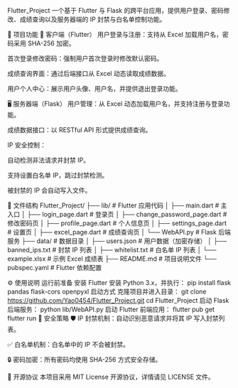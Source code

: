 Flutter_Project
一个基于 Flutter 与 Flask 的跨平台应用，提供用户登录、密码修改、成绩查询以及服务器端的 IP 封禁与白名单控制功能。

🚀 项目功能
📱 客户端（Flutter）
用户登录与注册：支持从 Excel 加载用户名，密码采用 SHA-256 加密。

首次登录修改密码：强制用户首次登录时修改默认密码。

成绩查询界面：通过后端接口从 Excel 动态读取成绩数据。

用户个人中心：展示用户头像、用户名，并提供退出登录功能。

🖥️ 服务器端（Flask）
用户管理：从 Excel 动态加载用户名，并支持注册与登录功能。

成绩数据接口：以 RESTful API 形式提供成绩查询。

IP 安全控制：

自动检测非法请求并封禁 IP。

支持设置白名单 IP，跳过封禁检测。

被封禁的 IP 会自动写入文件。

📁 文件结构
Flutter_Project/
├── lib/                      # Flutter 应用代码
│   ├── main.dart             # 主入口
│   ├── login_page.dart       # 登录页
│   ├── change_password_page.dart # 修改密码页
│   ├── profile_page.dart     # 个人信息页
│   ├── settings_page.dart    # 设置页
│   ├── excel_page.dart       # 成绩查询页
│   └── WebAPI.py             # Flask 后端服务
├── data/                     # 数据目录
│   ├── users.json            # 用户数据（加密存储）
│   ├── banned_ips.txt        # 封禁 IP 列表
│   ├── whitelist.txt         # 白名单 IP 列表
│   └── example.xlsx          # 示例 Excel 成绩表
├── README.md                 # 项目说明文件
└── pubspec.yaml              # Flutter 依赖配置

⚙️ 使用说明
运行前准备
安装 Flutter
安装 Python 3.x，并执行：
pip install flask pandas flask-cors openpyxl
启动方式
克隆项目并进入目录：
git clone https://github.com/Yao0454/Flutter_Project.git
cd Flutter_Project
启动 Flask 后端服务：
python lib/WebAPI.py
启动 Flutter 前端应用：
flutter pub get
flutter run
🔐 安全策略
🛡️ IP 封禁机制：自动识别恶意请求并将其 IP 写入封禁列表。

✅ 白名单机制：白名单中的 IP 不会被封禁。

🔒 密码加密：所有密码均使用 SHA-256 方式安全存储。

📄 开源协议
本项目采用 MIT License 开源协议，详情请见 LICENSE 文件。

